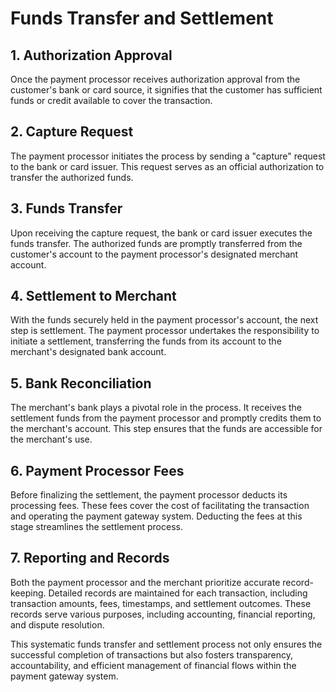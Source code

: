 # Funds Transfer and Settlement

## 1. Authorization Approval
Once the payment processor receives authorization approval from the customer's bank or card source, it signifies that the customer has sufficient funds or credit available to cover the transaction.

## 2. Capture Request
The payment processor initiates the process by sending a "capture" request to the bank or card issuer. This request serves as an official authorization to transfer the authorized funds.

## 3. Funds Transfer
Upon receiving the capture request, the bank or card issuer executes the funds transfer. The authorized funds are promptly transferred from the customer's account to the payment processor's designated merchant account.

## 4. Settlement to Merchant
With the funds securely held in the payment processor's account, the next step is settlement. The payment processor undertakes the responsibility to initiate a settlement, transferring the funds from its account to the merchant's designated bank account.

## 5. Bank Reconciliation
The merchant's bank plays a pivotal role in the process. It receives the settlement funds from the payment processor and promptly credits them to the merchant's account. This step ensures that the funds are accessible for the merchant's use.

## 6. Payment Processor Fees
Before finalizing the settlement, the payment processor deducts its processing fees. These fees cover the cost of facilitating the transaction and operating the payment gateway system. Deducting the fees at this stage streamlines the settlement process.

## 7. Reporting and Records
Both the payment processor and the merchant prioritize accurate record-keeping. Detailed records are maintained for each transaction, including transaction amounts, fees, timestamps, and settlement outcomes. These records serve various purposes, including accounting, financial reporting, and dispute resolution.

This systematic funds transfer and settlement process not only ensures the successful completion of transactions but also fosters transparency, accountability, and efficient management of financial flows within the payment gateway system.
